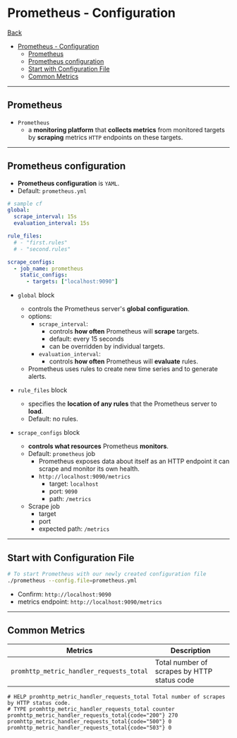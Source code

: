 # Prometheus - Configuration

[Back](../../index.md)

- [Prometheus - Configuration](#prometheus---configuration)
  - [Prometheus](#prometheus)
  - [Prometheus configuration](#prometheus-configuration)
  - [Start with Configuration File](#start-with-configuration-file)
  - [Common Metrics](#common-metrics)

---

## Prometheus

- `Prometheus`
  - a **monitoring platform** that **collects metrics** from monitored targets by **scraping** metrics `HTTP` endpoints on these targets.

---

## Prometheus configuration

- **Prometheus configuration** is `YAML`.
- Default: `prometheus.yml`

```yaml
# sample cf
global:
  scrape_interval: 15s
  evaluation_interval: 15s

rule_files:
  # - "first.rules"
  # - "second.rules"

scrape_configs:
  - job_name: prometheus
    static_configs:
      - targets: ["localhost:9090"]
```

- `global` block

  - controls the Prometheus server's **global configuration**.
  - options:
    - `scrape_interval`:
      - controls **how often** Prometheus will **scrape** targets.
      - default: every 15 seconds
      - can be overridden by individual targets.
    - `evaluation_interval`:
      - controls **how often** Prometheus will **evaluate** rules.
  - Prometheus uses rules to create new time series and to generate alerts.

- `rule_files` block

  - specifies the **location of any rules** that the Prometheus server to **load**.
  - Default: no rules.

- `scrape_configs` block
  - **controls what resources** Prometheus **monitors**.
  - Default: `prometheus` job
    - Prometheus exposes data about itself as an HTTP endpoint it can scrape and monitor its own health.
    - `http://localhost:9090/metrics`
      - target: `localhost`
      - port: `9090`
      - path: `/metrics`
  - Scrape job
    - target
    - port
    - expected path: `/metrics`

---

## Start with Configuration File

```sh
# To start Prometheus with our newly created configuration file
./prometheus --config.file=prometheus.yml
```

- Confirm: `http://localhost:9090`
- metrics endpoint: `http://localhost:9090/metrics`

---

## Common Metrics

| Metrics                                  | Description                                 |
| ---------------------------------------- | ------------------------------------------- |
| `promhttp_metric_handler_requests_total` | Total number of scrapes by HTTP status code |


```promql
# HELP promhttp_metric_handler_requests_total Total number of scrapes by HTTP status code.
# TYPE promhttp_metric_handler_requests_total counter
promhttp_metric_handler_requests_total{code="200"} 270
promhttp_metric_handler_requests_total{code="500"} 0
promhttp_metric_handler_requests_total{code="503"} 0
```
